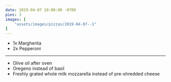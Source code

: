 ```yaml
---
date: 2019-04-07 10:00:00 -0700
pies: 3
images: [
    "assets/images/pizzas/2019-04-07--1"
]
---
```

- 1x Margherita
- 2x Pepperoni

---

- Olive oil after oven
- Oregeno instead of basil
- Freshly grated whole milk mozzarella instead of pre-shredded cheese
